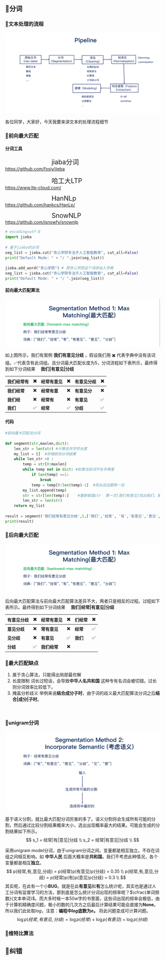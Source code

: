 ## 📖分词

###  📑文本处理的流程

![](res/chapter2-1.png)

各位同学，大家好，今天我要来讲文本的处理流程细节

### 📑前向最大匹配

#### 分词工具

<a style="font-size:150%;display: block;padding-left: 30%;">jiaba分词
    &emsp;https://github.com/fxsjy/jieba</a>

<a style="font-size:150%;display: block;padding-left: 30%;">哈工大LTP&emsp;https://www.ltp-cloud.com/</a>

<a width=500px  style="magin-left:50px;font-size:150%;display: block;padding-left: 30%;" >HanNLp&emsp;https://github.com/hankcs/HanLp/</a>

<a style="font-size:150%;display: block;padding-left: 30%;">SnowNLP&emsp;https://github.com/isnowfy/snownlp</a>



```python
# encoding=utf-8
import jieba

# 基于jieba的分词
seg_list = jieba.cut("贪心学院专注于人工智能教育", cut_all=False)
print("Default Mode: " + "/ ".join(seg_list))  

jieba.add_word("贪心学院") # 把贪心学院这个词添加入字典
seg_list = jieba.cut("贪心学院专注于人工智能教育", cut_all=False)
print("Default Mode: " + "/ ".join(seg_list)) 
```



#### 前向最大匹配算法

![](res/chapter2-2.png)

如上图所示，我们有案例  **我们有意见分歧** ，假设我们用 ✖️ 代表字典中没有该词组。✅代表含有此词组。且分词最大匹配长度为5，分词流程如下表所示，最终得到如下分词结果&emsp;  **我们|有意见|分歧**

| 我们经常有   | ✖️    | 经常有意见   | ✖️    | 有意见分歧   | ✖️    |
| :----------- | ---- | ------------ | ---- | ------------ | ---- |
| **我们经常** | ✖️    | **经常有意** | ✖️    | **有意见分** | ✖️    |
| **我们经**   | ✖️    | **经常有**   | ✖️    | **有意见**   | ✅    |
| **我们**     | ✅    | **经常**     | ✅    | **分歧**     | ✅    |

#### 代码

```python
#前向最大匹配法分词
 
def segment(str,maxlen,dict):
    len_str = len(str) #计算总共字符长度
    my_list = []  #存储前向分词结果
    while len_str >0 :
        temp = str[0:maxlen]
        while temp not in dict: #如果当前词不在字典里
            if len(temp) ==1:
                break
            temp = temp[0:len(temp)-1]  #则从后边删除一位
        my_list.append(temp)
        str = str[len(temp):]    #重新赋值str  第一次[我们有意见]找出我们，第二次剔除掉我们，这里用切片的方式剔除。
        len_str = len(str)
    return my_list
 
result = segment('我们经常有意见分歧',5,['我们','经常', '有','有意见','意见','分歧'])
print(result)
```

### 📑后向最大匹配

![](res/chapter2-3.png)

后向最大匹配算法与前向最大匹配算法差异不大，两者只是相反的过程。过程如下表所示。最终得到如下分词结果 &emsp;**我们|经常|有意见|分歧**

| **有意见分歧** | ✖️    | 经常有意见   | ✖️    | **们经常** | ✖️    |
| -------------- | ---- | ------------ | ---- | ---------- | ---- |
| **意见分歧**   | ✖️    | **常有意见** | ✖️    | **经常**   | ✅    |
| **见分歧**     | ✖️    | **有意见**   | ✅    | **我们**   | ✅    |
| **分歧**       | ✅    | **我们经常** | ✖️    |            |      |

### 📑最大匹配缺点



1. 属于贪心算法，只能得出局部最优解
2. 长度限制 词长过短话，会导致**中华人名共和国** 这种专有名词会被切错。过长则分词效率比较低下。
3. 掩盖分析歧义 举例来说**结合成分子时**，由于词的歧义最大匹配算法分词之后**结合|成分|子时**。

​	

### 📑unigram分词

![](res/chapter2-5.png)

基于语义分割，就比最大匹配分词厉害的多了。语义分割将会生成所有可能的分割，然后通过比较分割结果概率大小，选出出现概率最大的结果。可能会生成的分割结果如下所示。
$$
s_1 = 经常|有|意见|分歧 \\
s_2 = 经常|有意见|分歧 \\
$$

采用unigram model分词，由于unigram分词之间，变量都是相互独立。不存在词组之间相互影响。如 **中华人民** 后面大概率是**共和国**。我们不考虑此种情况，各个变量都是相互**独立**。
$$
p(经常,有,意见,分歧) = p(经常)p(有意见)p(分歧) = 0.35 \\
p(经常,有,意见,分歧) = p(经常)p(有)p(意见)p(分歧) = 0.3  \\
$$
其实呢，在此有一个小**BUG**。就是在此**有意见**和**有**怎么统计呢，其实也是通过人工分词有监督学习的方法，那到底是怎么统计分词出现的频率呢？$\cfrac{单词频数}{文本单词}$。而大多时候一本$50w$字的书里面，这些词出现的频率会极低，由于计算机精确度问题，极小的数的几次方之后最后计算结果可能会直接为**None**。所以我们此处取$log$，注意：**编程中$log$底数为$e$。** 将此问题变成可计算问题。
$$
\log p(经常,有意见,分歧)= \log p(经常) + \log p(有意见) + \log p(分歧)
$$

### 📑维特比算法



## 📖纠错

